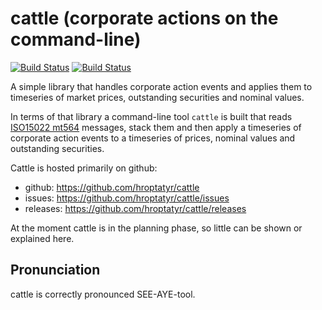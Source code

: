 cattle (corporate actions on the command-line)
==============================================

[![Build Status](https://secure.travis-ci.org/hroptatyr/cattle.png?branch=master)](http://travis-ci.org/hroptatyr/cattle)
[![Build Status](https://drone.io/github.com/hroptatyr/cattle/status.png)](https://drone.io/github.com/hroptatyr/cattle/latest)

A simple library that handles corporate action events and applies them
to timeseries of market prices, outstanding securities and nominal
values.

In terms of that library a command-line tool `cattle` is built that
reads [ISO15022 mt564][1] messages, stack them and then apply a
timeseries of corporate action events to a timeseries of prices, nominal
values and outstanding securities.

Cattle is hosted primarily on github:

+ github: <https://github.com/hroptatyr/cattle>
+ issues: <https://github.com/hroptatyr/cattle/issues>
+ releases: <https://github.com/hroptatyr/cattle/releases>

At the moment cattle is in the planning phase, so little can be shown
or explained here.

Pronunciation
-------------
cattle is correctly pronounced SEE-AYE-tool.

  [1]: http://www.iso15022.org/uhb/uhb/finmt564.htm
